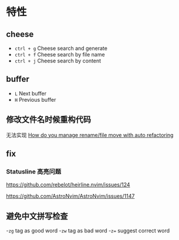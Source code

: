 # 特性

## cheese

- `ctrl + g` Cheese search and generate
- `ctrl + f` Cheese search by file name
- `ctrl + j` Cheese search by content

## buffer

- `L` Next buffer
- `H` Previous buffer

## 修改文件名时候重构代码

无法实现 [How do you manage rename/file move with auto refactoring](https://www.reddit.com/r/neovim/comments/ywoejc/how_do_you_manage_renamefile_move_with_auto/)

## fix 

### Statusline 高亮问题

https://github.com/rebelot/heirline.nvim/issues/124

https://github.com/AstroNvim/AstroNvim/issues/1147

## 避免中文拼写检查

-`zg` tag as good word
-`zw` tag as bad word
-`z=` suggest correct word
